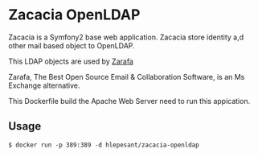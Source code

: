 # Zacacia OpenLDAP

Zacacia is a Symfony2 base web application.
Zacacia store identity a,d other mail based object to OpenLDAP.

This LDAP objects are used by [Zarafa](http://www.zarafa.com/) 

Zarafa, The Best Open Source Email & Collaboration Software, is an Ms Exchange alternative.

This Dockerfile build the Apache Web Server need to run this appication.

## Usage

```
$ docker run -p 389:389 -d hlepesant/zacacia-openldap
```
